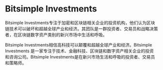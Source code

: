 # Bitsimple Investments

Bitsimple Investments专注于加密和区块链相关企业的投资机构，他们认为区块链技术可以破坏和超越全球产业和经济。其团队是一群投资者、交易员和战略决策者，在区块链数字资产类别的新兴市场中生活和呼吸。

Bitsimple Investments相信高科技可以颠覆和超越全球产业和经济。Bitsimple Investments 是一家专注于技术、金融科技、区块链和数字资产相关企业的投资和咨询公司。Bitsimple Investments是在新兴市场生活和呼吸的投资者、交易员和策略师。

